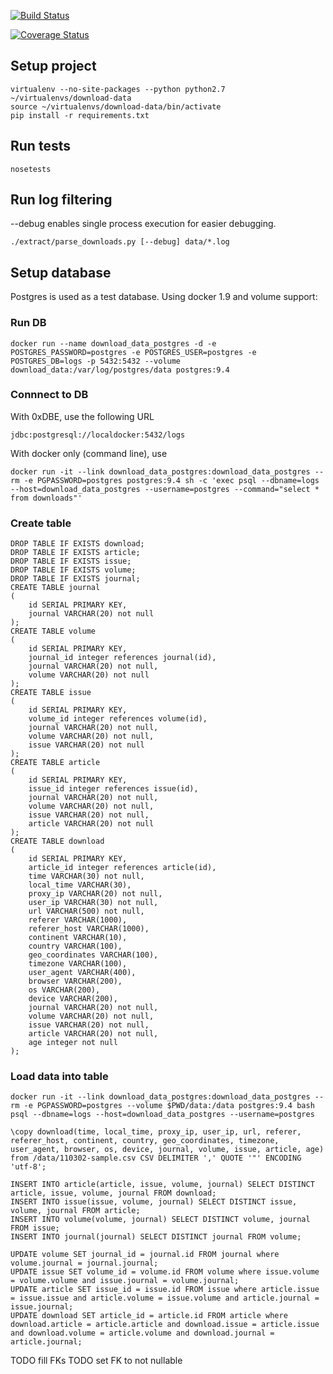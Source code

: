 [![Build Status](https://travis-ci.org/yorrick/download-data.svg?branch=master)](https://travis-ci.org/yorrick/download-data)

[![Coverage Status](https://coveralls.io/repos/yorrick/download-data/badge.svg?branch=master&service=github)](https://coveralls.io/github/yorrick/download-data?branch=master)

## Setup project

```
virtualenv --no-site-packages --python python2.7 ~/virtualenvs/download-data
source ~/virtualenvs/download-data/bin/activate
pip install -r requirements.txt
```


## Run tests
```
nosetests
```


## Run log filtering

--debug enables single process execution for easier debugging.

```
./extract/parse_downloads.py [--debug] data/*.log
```


## Setup database

Postgres is used as a test database.
Using docker 1.9 and volume support:

### Run DB

```
docker run --name download_data_postgres -d -e POSTGRES_PASSWORD=postgres -e POSTGRES_USER=postgres -e POSTGRES_DB=logs -p 5432:5432 --volume download_data:/var/log/postgres/data postgres:9.4
```

### Connnect to DB

With 0xDBE, use the following URL

```
jdbc:postgresql://localdocker:5432/logs
```

With docker only (command line), use

```
docker run -it --link download_data_postgres:download_data_postgres --rm -e PGPASSWORD=postgres postgres:9.4 sh -c 'exec psql --dbname=logs --host=download_data_postgres --username=postgres --command="select * from downloads"'
```


### Create table


```
DROP TABLE IF EXISTS download;
DROP TABLE IF EXISTS article;
DROP TABLE IF EXISTS issue;
DROP TABLE IF EXISTS volume;
DROP TABLE IF EXISTS journal;
CREATE TABLE journal
(
    id SERIAL PRIMARY KEY,
    journal VARCHAR(20) not null
);
CREATE TABLE volume
(
    id SERIAL PRIMARY KEY,
    journal_id integer references journal(id),
    journal VARCHAR(20) not null,
    volume VARCHAR(20) not null
);
CREATE TABLE issue
(
    id SERIAL PRIMARY KEY,
    volume_id integer references volume(id),
    journal VARCHAR(20) not null,
    volume VARCHAR(20) not null,
    issue VARCHAR(20) not null
);
CREATE TABLE article
(
    id SERIAL PRIMARY KEY,
    issue_id integer references issue(id),
    journal VARCHAR(20) not null,
    volume VARCHAR(20) not null,
    issue VARCHAR(20) not null,
    article VARCHAR(20) not null
);
CREATE TABLE download
(
    id SERIAL PRIMARY KEY,
    article_id integer references article(id),
    time VARCHAR(30) not null,
    local_time VARCHAR(30),
    proxy_ip VARCHAR(20) not null,
    user_ip VARCHAR(30) not null,
    url VARCHAR(500) not null,
    referer VARCHAR(1000),
    referer_host VARCHAR(1000),
    continent VARCHAR(10),
    country VARCHAR(100),
    geo_coordinates VARCHAR(100),
    timezone VARCHAR(100),
    user_agent VARCHAR(400),
    browser VARCHAR(200),
    os VARCHAR(200),
    device VARCHAR(200),
    journal VARCHAR(20) not null,
    volume VARCHAR(20) not null,
    issue VARCHAR(20) not null,
    article VARCHAR(20) not null,
    age integer not null
);
```

### Load data into table


```
docker run -it --link download_data_postgres:download_data_postgres --rm -e PGPASSWORD=postgres --volume $PWD/data:/data postgres:9.4 bash 
psql --dbname=logs --host=download_data_postgres --username=postgres
```
 
```
\copy download(time, local_time, proxy_ip, user_ip, url, referer, referer_host, continent, country, geo_coordinates, timezone, user_agent, browser, os, device, journal, volume, issue, article, age) from /data/110302-sample.csv CSV DELIMITER ',' QUOTE '"' ENCODING 'utf-8';
```

```
INSERT INTO article(article, issue, volume, journal) SELECT DISTINCT article, issue, volume, journal FROM download;
INSERT INTO issue(issue, volume, journal) SELECT DISTINCT issue, volume, journal FROM article;
INSERT INTO volume(volume, journal) SELECT DISTINCT volume, journal FROM issue;
INSERT INTO journal(journal) SELECT DISTINCT journal FROM volume;
```


```
UPDATE volume SET journal_id = journal.id FROM journal where volume.journal = journal.journal;
UPDATE issue SET volume_id = volume.id FROM volume where issue.volume = volume.volume and issue.journal = volume.journal;
UPDATE article SET issue_id = issue.id FROM issue where article.issue = issue.issue and article.volume = issue.volume and article.journal = issue.journal;
UPDATE download SET article_id = article.id FROM article where download.article = article.article and download.issue = article.issue and download.volume = article.volume and download.journal = article.journal;
```

TODO fill FKs
TODO set FK to not nullable
